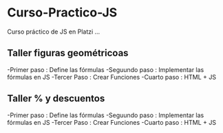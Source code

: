# Curso-Practico-JS
Curso práctico de JS en Platzi
...
## Taller figuras geométricoas
-Primer paso : Define las fórmulas
-Seguundo paso :  Implementar las fórmulas en JS
-Tercer Paso : Crear Funciones
-Cuarto paso : HTML + JS

## Taller % y descuentos
-Primer paso : Define las fórmulas
-Seguundo paso :  Implementar las fórmulas en JS
-Tercer Paso : Crear Funciones
-Cuarto paso : HTML + JS